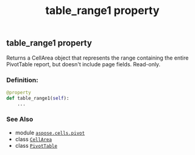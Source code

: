 ﻿---
title: table_range1 property
second_title: Aspose.Cells for Python via .NET API References
description: 
type: docs
weight: 1040
url: /aspose.cells.pivot/pivottable/table_range1/
is_root: false
---

## table_range1 property


Returns a CellArea object that represents the range containing the entire PivotTable report,
but doesn't include page fields. Read-only.
### Definition:
```python
@property
def table_range1(self):
    ...
```

### See Also
* module [`aspose.cells.pivot`](../../)
* class [`CellArea`](/cells/python-net/aspose.cells/cellarea)
* class [`PivotTable`](/cells/python-net/aspose.cells.pivot/pivottable)
